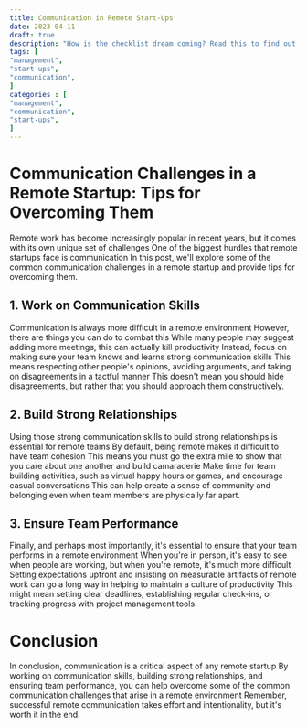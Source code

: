 ```yaml
---
title: Communication in Remote Start-Ups
date: 2023-04-11
draft: true
description: "How is the checklist dream coming? Read this to find out more."
tags: [
"management",
"start-ups",
"communication",
]
categories : [
"management",
"communication",
"start-ups",
]
---
```


# Communication Challenges in a Remote Startup: Tips for Overcoming Them

Remote work has become increasingly popular in recent years, but it comes with its own unique set of challenges
One of the biggest hurdles that remote startups face is communication
In this post, we'll explore some of the common communication challenges in a remote startup and provide tips for overcoming them.

## 1. Work on Communication Skills

Communication is always more difficult in a remote environment
However, there are things you can do to combat this
While many people may suggest adding more meetings, this can actually kill productivity
Instead, focus on making sure your team knows and learns strong communication skills
This means respecting other people's opinions, avoiding arguments, and taking on disagreements in a tactful manner
This doesn't mean you should hide disagreements, but rather that you should approach them constructively.

## 2. Build Strong Relationships

Using those strong communication skills to build strong relationships is essential for remote teams
By default, being remote makes it difficult to have team cohesion
This means you must go the extra mile to show that you care about one another and build camaraderie
Make time for team building activities, such as virtual happy hours or games, and encourage casual conversations
This can help create a sense of community and belonging even when team members are physically far apart.

## 3. Ensure Team Performance

Finally, and perhaps most importantly, it's essential to ensure that your team performs in a remote environment
When you're in person, it's easy to see when people are working, but when you're remote, it's much more difficult
Setting expectations upfront and insisting on measurable artifacts of remote work can go a long way in helping to maintain a culture of productivity
This might mean setting clear deadlines, establishing regular check-ins, or tracking progress with project management tools.

# Conclusion
In conclusion, communication is a critical aspect of any remote startup
By working on communication skills, building strong relationships, and ensuring team performance, you can help overcome some of the common communication challenges that arise in a remote environment
Remember, successful remote communication takes effort and intentionality, but it's worth it in the end.
